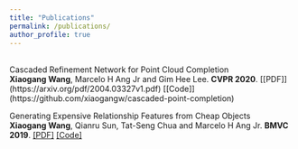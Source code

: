 ```yaml
---
title: "Publications"
permalink: /publications/
author_profile: true
---
```

<br>
Cascaded Refinement Network for Point Cloud Completion <br> 
<b>Xiaogang Wang</b>, Marcelo H Ang Jr and Gim Hee Lee. <b>CVPR 2020</b>.
[[PDF]](https://arxiv.org/pdf/2004.03327v1.pdf) [[Code]](https://github.com/xiaogangw/cascaded-point-completion)

Generating Expensive Relationship Features from Cheap Objects <br> 
<b>Xiaogang Wang</b>, Qianru Sun, Tat-Seng Chua and Marcelo H Ang Jr. <b>BMVC 2019</b>.
[[PDF]](https://bmvc2019.org/wp-content/uploads/papers/0657-paper.pdf) [[Code]](https://github.com/xiaogangw/Generating-Expensive-Relationship-Features-from-Cheap-Objects)
